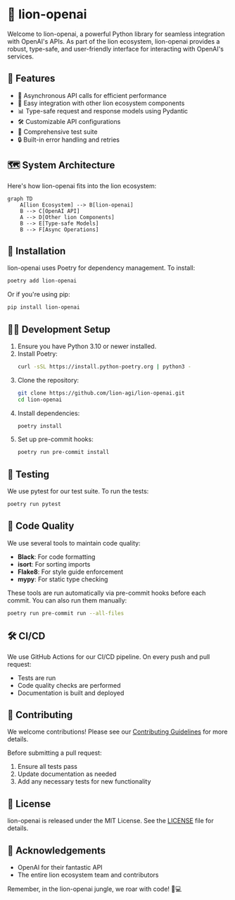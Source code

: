 # 🦁 lion-openai

Welcome to lion-openai, a powerful Python library for seamless integration with OpenAI's APIs. As part of the lion ecosystem, lion-openai provides a robust, type-safe, and user-friendly interface for interacting with OpenAI's services.

## 🌟 Features

- 🔄 Asynchronous API calls for efficient performance
- 🧩 Easy integration with other lion ecosystem components
- 📊 Type-safe request and response models using Pydantic
- 🛠 Customizable API configurations
- 🧪 Comprehensive test suite
- 🔒 Built-in error handling and retries

## 🗺 System Architecture

Here's how lion-openai fits into the lion ecosystem:

```mermaid
graph TD
    A[lion Ecosystem] --> B[lion-openai]
    B --> C[OpenAI API]
    A --> D[Other lion Components]
    B --> E[Type-safe Models]
    B --> F[Async Operations]
```

## 🚀 Installation

lion-openai uses Poetry for dependency management. To install:

```bash
poetry add lion-openai
```

Or if you're using pip:

```bash
pip install lion-openai
```

## 👨‍💻 Development Setup

1. Ensure you have Python 3.10 or newer installed.
2. Install Poetry:
   ```bash
   curl -sSL https://install.python-poetry.org | python3 -
   ```
3. Clone the repository:
   ```bash
   git clone https://github.com/lion-agi/lion-openai.git
   cd lion-openai
   ```
4. Install dependencies:
   ```bash
   poetry install
   ```
5. Set up pre-commit hooks:
   ```bash
   poetry run pre-commit install
   ```

## 🧪 Testing

We use pytest for our test suite. To run the tests:

```bash
poetry run pytest
```

## 🧹 Code Quality

We use several tools to maintain code quality:

- **Black**: For code formatting
- **isort**: For sorting imports
- **Flake8**: For style guide enforcement
- **mypy**: For static type checking

These tools are run automatically via pre-commit hooks before each commit. You can also run them manually:

```bash
poetry run pre-commit run --all-files
```

## 🛠 CI/CD

We use GitHub Actions for our CI/CD pipeline. On every push and pull request:

- Tests are run
- Code quality checks are performed
- Documentation is built and deployed

## 🤝 Contributing

We welcome contributions! Please see our [Contributing Guidelines](CONTRIBUTING.md) for more details.

Before submitting a pull request:

1. Ensure all tests pass
2. Update documentation as needed
3. Add any necessary tests for new functionality

## 📄 License

lion-openai is released under the MIT License. See the [LICENSE](LICENSE) file for details.

## 🙏 Acknowledgements

- OpenAI for their fantastic API
- The entire lion ecosystem team and contributors

Remember, in the lion-openai jungle, we roar with code! 🦁💻
